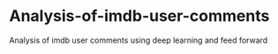 # Analysis-of-imdb-user-comments
Analysis of imdb user comments using deep learning and feed forward
